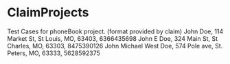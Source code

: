 # ClaimProjects
Test Cases for phoneBook project. (format provided by claim) 
John Doe, 114 Market St, St Louis, MO, 63403, 6366435698
John E Doe, 324 Main St, St Charles, MO, 63303, 8475390126
John Michael West Doe, 574 Pole ave, St. Peters, MO, 63333, 5628592375
